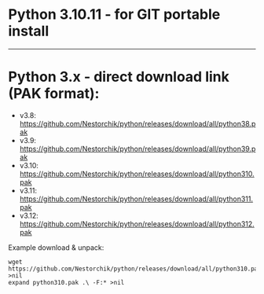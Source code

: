 # Python 3.10.11 - for GIT portable install
---
# Python 3.x - direct download link (PAK format):

- v3.8: https://github.com/Nestorchik/python/releases/download/all/python38.pak
- v3.9: https://github.com/Nestorchik/python/releases/download/all/python39.pak
- v3.10: https://github.com/Nestorchik/python/releases/download/all/python310.pak
- v3.11: https://github.com/Nestorchik/python/releases/download/all/python311.pak
- v3.12: https://github.com/Nestorchik/python/releases/download/all/python312.pak

Example download & unpack:

```
wget https://github.com/Nestorchik/python/releases/download/all/python310.pak >nil
expand python310.pak .\ -F:* >nil
```
